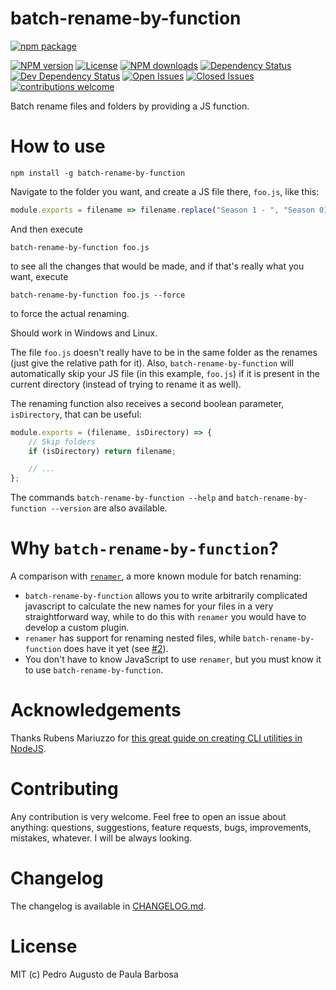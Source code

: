 batch-rename-by-function
========================

[![npm package](https://nodei.co/npm/batch-rename-by-function.png?downloads=true&downloadRank=true&stars=true)](https://nodei.co/npm/batch-rename-by-function/)

[![NPM version][npm-version-badge]][npm-url]
[![License][license-badge]][license-url]
[![NPM downloads][npm-downloads-badge]][npm-url]
[![Dependency Status][dependency-status-badge]](https://david-dm.org/papb/batch-rename-by-function)
[![Dev Dependency Status][dev-dependency-status-badge]](https://david-dm.org/papb/batch-rename-by-function)
[![Open Issues][open-issues-badge]](https://github.com/papb/batch-rename-by-function/issues)
[![Closed Issues][closed-issues-badge]](https://github.com/papb/batch-rename-by-function/issues?q=is%3Aissue+is%3Aclosed)
[![contributions welcome][contrib-welcome-badge]](https://github.com/papb/batch-rename-by-function/issues)

Batch rename files and folders by providing a JS function.

# How to use

```
npm install -g batch-rename-by-function
```

Navigate to the folder you want, and create a JS file there, `foo.js`, like this:

```javascript
module.exports = filename => filename.replace("Season 1 - ", "Season 01 - ");
```

And then execute

```
batch-rename-by-function foo.js
```

to see all the changes that would be made, and if that's really what you want, execute

```
batch-rename-by-function foo.js --force
```

to force the actual renaming.

Should work in Windows and Linux.

The file `foo.js` doesn't really have to be in the same folder as the renames (just give the relative path for it). Also, `batch-rename-by-function` will automatically skip your JS file (in this example, `foo.js`) if it is present in the current directory (instead of trying to rename it as well).

The renaming function also receives a second boolean parameter, `isDirectory`, that can be useful:

```javascript
module.exports = (filename, isDirectory) => {
    // Skip folders
    if (isDirectory) return filename;

    // ...
};
```

The commands `batch-rename-by-function --help` and `batch-rename-by-function --version` are also available.

# Why `batch-rename-by-function`?

A comparison with [`renamer`](https://github.com/75lb/renamer), a more known module for batch renaming:

* `batch-rename-by-function` allows you to write arbitrarily complicated javascript to calculate the new names for your files in a very straightforward way, while to do this with `renamer` you would have to develop a custom plugin.
* `renamer` has support for renaming nested files, while `batch-rename-by-function` does have it yet (see [#2](https://github.com/papb/batch-rename-by-function/issues/2)).
* You don't have to know JavaScript to use `renamer`, but you must know it to use `batch-rename-by-function`.

# Acknowledgements

Thanks Rubens Mariuzzo for [this great guide on creating CLI utilities in NodeJS](https://x-team.com/blog/a-guide-to-creating-a-nodejs-command/).

# Contributing

Any contribution is very welcome. Feel free to open an issue about anything: questions, suggestions, feature requests, bugs, improvements, mistakes, whatever. I will be always looking.

# Changelog

The changelog is available in [CHANGELOG.md](CHANGELOG.md).

# License

MIT (c) Pedro Augusto de Paula Barbosa

[npm-url]: https://npmjs.org/package/batch-rename-by-function
[npm-version-badge]: https://badgen.net/npm/v/batch-rename-by-function
[dependency-status-badge]: https://badgen.net/david/dep/papb/batch-rename-by-function
[dev-dependency-status-badge]: https://badgen.net/david/dev/papb/batch-rename-by-function
[npm-downloads-badge]: https://badgen.net/npm/dt/batch-rename-by-function
[open-issues-badge]: https://badgen.net/github/open-issues/papb/batch-rename-by-function
[closed-issues-badge]: https://badgen.net/github/closed-issues/papb/batch-rename-by-function
[contrib-welcome-badge]: https://badgen.net/badge/contributions/welcome/green
[license-badge]: https://badgen.net/npm/license/batch-rename-by-function
[license-url]: LICENSE
